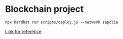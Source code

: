 # Blockchain project

```shell
npx hardhat run scripts/deploy.js --network sepolia
```

[Link for reference](https://docs.alchemy.com/docs/hello-world-smart-contract)